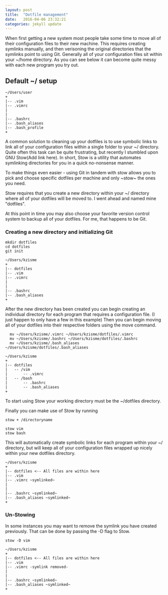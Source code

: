 ```yaml
---
layout: post
title:  "Dotfile management"
date:   2016-04-06 23:32:21
categories: jekyll update
---
```


When first getting a new system most people take some time to move all of their configuration files to their new machine.  This requires creating symlinks manually, and then verisoning the original directories that the symlinks point to using Git.  Generally all of your configuration files sit within your ~/home directory.  As you can see below it can become quite messy with each new program you try out.

## Default ~/ setup

```
~/Users/user
+
|-- .vim
|-- .vimrc
|
|
|-- .bashrc
|-- .bash_aliases
|-- .bash_profile
+
```

A common solution to cleaning up your dotfiles is to use symbolic links to
link all of your configuration files within a single folder to your ~/ directory.
Quite often this task can be quite frustrating, but recently I stumbled
upon GNU Stow(Add link here).  In short, Stow is a utility that automates
symlinking directories for you in a quick no-nonsense manner.

To make things even easier - using Git in tandem with stow allows you to pick
and choose specific dotfiles per machine and only ~stow~ the ones you need.  

Stow requires that you create a new directory within your ~/ directory where
all of your dotfiles will be moved to.  I went ahead and named mine
"dotfiles".

At this point in time you may also choose your favorite version control system to
backup all of your dotfiles.  For me, that happens to be Git.

### Creating a new directory and initializing Git

```
mkdir dotfiles 
cd dotfiles
git init
```


```
~/Users/kzisme
+
|-- dotfiles
|-- .vim
|-- .vimrc
|
|
|-- .bashrc
|-- .bash_aliases
+
```

After the new directory has been created you can begin creating an
individual directory for each program that requires a configuration file.  (I
just happen to only have a few in this example)
Then you can begin moving all of your dotfiles into their respective folders
using the move command.

```
  mv ~/Users/kzisme/.vimrc ~/Users/kzisme/dotfiles/.vimrc
  mv ~/Users/kzisme/.bashrc ~/Users/kzisme/dotfiles/.bashrc
  mv ~/Users/kzisme/.bash_aliases ~/Users/kzisme/dotfiles/.bash_aliases
```

```
~/Users/kzisme
+
|-- dotfiles
|   -- /vim
|       -- .vimrc
|   -- /bash
|       -- .bashrc
|       -- .bash_aliases
+
```

To start using Stow your working directory must be the ~/dotfiles directory.

Finally you can make use of Stow by running

```
stow + /directoryname
```

```
stow vim
stow bash
```

This will automatically create symbolic links for each program within your ~/
directory, but will keep all of your configuration files wrapped up nicely
within your new dotfiles directory.  

```
~/Users/kzisme
+
|-- dotfiles <-- All files are within here
|-- .vim
|-- .vimrc ~symlinked~
|
|
|-- .bashrc ~symlinked~
|-- .bash_aliases ~symlinked~
+
```

### Un-Stowing 
In some instances you may want to remove the symlink you have created
previously.  That can be done by passing the -D flag to Stow.

```
stow -D vim
```

```
~/Users/kzisme
+
|-- dotfiles <-- All files are within here
|-- .vim
|-- .vimrc -symlink removed-
|
|
|-- .bashrc ~symlinked~
|-- .bash_aliases ~symlinked~
+
```





